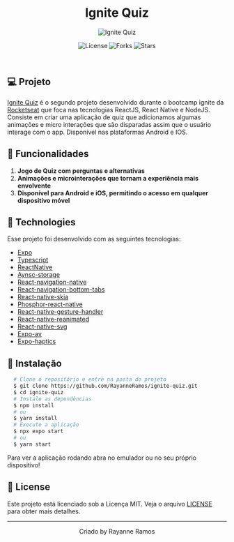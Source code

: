 <h1 align='center'>Ignite Quiz</h1>

<p align='center'>
  <img src='https://github.com/RayanneRamos/ignite-quiz/assets/43352880/801de72f-bbee-4f37-8c21-b138b9a1e19e' alt='Ignite Quiz' />
</p>

<p  align='center'>
  <img src='https://img.shields.io/badge/license-MIT-%23835afd' alt='License' />
  <img src='https://img.shields.io/badge/forks-MIT-%23835afd' alt='Forks' />
  <img src='https://img.shields.io/badge/stars-MIT-%23835afd' alt='Stars' />
</p>

<br>

## 💻 Projeto

[Ignite Quiz]() é o segundo projeto desenvolvido durante o bootcamp ignite da [Rocketseat](https://www.rocketseat.com.br/) que foca nas tecnologias ReactJS, React Native e NodeJS. Consiste em criar uma aplicação de quiz que adicionamos algumas animações e micro interações que são disparadas assim que o usuário interage com o app. Disponível nas plataformas Android e IOS.

## 🌟 Funcionalidades

1. **Jogo de Quiz com perguntas e alternativas**
2. **Animações e microinterações que tornam a experiência mais envolvente**
3. **Disponível para Android e iOS, permitindo o acesso em qualquer dispositivo móvel**

## 🧪 Technologies

Esse projeto foi desenvolvido com as seguintes tecnologias:

- [Expo](https://expo.dev/)
- [Typescript](https://www.typescriptlang.org/)
- [ReactNative](https://reactnative.dev/)
- [Aynsc-storage](https://docs.expo.dev/versions/latest/sdk/async-storage)
- [React-navigation-native](https://reactnavigation.org/)
- [React-navigation-bottom-tabs](https://reactnavigation.org/docs/bottom-tab-navigator)
- [React-native-skia](https://docs.expo.dev/versions/latest/sdk/skia)
- [Phosphor-react-native](https://github.com/duongdev/phosphor-react-native)
- [React-native-gesture-handler](https://docs.expo.dev/versions/latest/sdk/gesture-handler)
- [React-native-reanimated](https://docs.expo.dev/versions/latest/sdk/reanimated/)
- [React-native-svg](https://github.com/software-mansion/react-native-svg)
- [Expo-av](https://docs.expo.dev/versions/latest/sdk/av/)
- [Expo-haptics](https://docs.expo.dev/versions/latest/sdk/haptics/)

## 🚀 Instalação

```bash
  # Clone o repositório e entre na pasta do projeto
  $ git clone https://github.com/RayanneRamos/ignite-quiz.git
  $ cd ignite-quiz
  # Instale as dependências
  $ npm install
  # ou
  $ yarn install
  # Execute a aplicação
  $ npx expo start
  # ou
  $ yarn start
```

Para ver a aplicação rodando abra no emulador ou no seu próprio dispositivo!

## 📝 License

Este projeto está licenciado sob a Licença MIT. Veja o arquivo [LICENSE](LICENSE) para obter mais detalhes.

---

<p align='center'>Criado by Rayanne Ramos</p>
